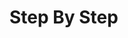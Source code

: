 # Step By Step

<script>
const rawSourceCode = `fn main() {
  let alfa = String::from("apple"); //   let alfa = <code>String::from("apple")</code>; //   let alfa =
  let charlie = widget(alfa); //   let charlie = widget(<code>alfa</code>); //   let charlie = <code>widget()</code>; //   let charlie = 
  println!("charlie is {charlie}"); //   println!(<code>"charlie is {charlie}"</code>); //   println!();
}

fn widget(thing: String) -> String { // fn widget(thing: String) -> <code>String</code> { // fn widget(<code>thing: String</code>) { // fn widget() {
  println!("widget got {thing}"); //   println!(<code>"widget got {thing}"</code>); //   println!();
  let bravo = String::from("berry"); //   let bravo = <code>String::from("berry")</code>; //   let bravo = 
  bravo
}

widget got apple
charlie is berry`.split('\n')


const lineSets = [
{ 
  lines: [`0_r`, `0_r`, `0_r`, `0_r`, `0_r`, `0_r`, `0_r`, `0_r`, `0_r`, `0_r`, `0_r`, `0_e`, `0_o`, `0_o`],
  text: `<p></p>`
},
{ 
  lines: [`0_s`, `0_s`, `0_s`, `0_s`, `0_s`, `0_s`, `3_r`, `0_s`, `0_s`, `0_s`, `0_r`, `0_e`, `0_w`, `0_w`],
  text: `<p></p>`
},
{ 
  lines: [`0_s`, `0_s`, `0_s`, `0_s`, `0_s`, `0_s`, `2_u`, `0_s`, `0_s`, `0_s`, `0_c`, `0_e`, `0_w`, `0_w`],
  text: `<p></p>`
},
{ 
  lines: [`0_s`, `0_s`, `0_s`, `0_s`, `0_s`, `0_s`, `1_u`, `0_s`, `0_s`, `0_s`, `0_c`, `0_e`, `0_w`, `0_w`],
  text: `<p></p>`
},
{ 
  lines: [`0_s`, `0_s`, `0_s`, `0_s`, `0_s`, `0_s`, `0_c`, `2_r`, `0_s`, `0_s`, `0_c`, `0_e`, `0_w`, `0_w`],
  text: `<p></p>`
},
{ 
  lines: [`0_s`, `0_s`, `0_s`, `0_s`, `0_s`, `0_s`, `0_c`, `1_u`, `0_s`, `0_s`, `0_c`, `0_e`, `0_w`, `0_w`],
  text: `<p></p>`
},
{ 
  lines: [`0_s`, `0_s`, `0_s`, `0_s`, `0_s`, `0_s`, `0_c`, `0_c`, `2_r`, `0_s`, `0_c`, `0_e`, `0_w`, `0_w`],
  text: `<p></p>`
},
{ 
  lines: [`0_s`, `0_s`, `0_s`, `0_s`, `0_s`, `0_s`, `0_c`, `0_c`, `1_u`, `0_s`, `0_c`, `0_e`, `0_w`, `0_w`],
  text: `<p></p>`
},
{ 
  lines: [`0_s`, `0_s`, `0_s`, `0_s`, `0_s`, `0_s`, `0_c`, `0_c`, `0_o`, `0_r`, `0_c`, `0_e`, `0_w`, `0_w`],
  text: `<p></p>`
},
{ 
  lines: [`0_r`, `0_s`, `0_s`, `0_s`, `0_r`, `0_s`, `0_c`, `0_c`, `0_o`, `0_c`, `0_c`, `0_e`, `0_w`, `0_w`],
  text: `<p></p>`
},
{ 
  lines: [`0_c`, `2_r`, `0_s`, `0_s`, `0_c`, `0_s`, `0_c`, `0_c`, `0_o`, `0_c`, `0_c`, `0_e`, `0_w`, `0_w`],
  text: `<p></p>`
},
{ 
  lines: [`0_c`, `1_u`, `0_s`, `0_s`, `0_c`, `0_s`, `0_c`, `0_c`, `0_o`, `0_c`, `0_c`, `0_e`, `0_w`, `0_w`],
  text: `<p></p>`
},
{ 
  lines: [`0_c`, `0_c`, `3_r`, `0_s`, `0_c`, `0_s`, `0_c`, `0_c`, `0_o`, `0_c`, `0_c`, `0_e`, `0_w`, `0_w`],
  text: `<p></p>`
},
{ 
  lines: [`0_c`, `0_c`, `2_u`, `0_s`, `0_c`, `0_s`, `0_c`, `0_c`, `0_o`, `0_c`, `0_c`, `0_e`, `0_w`, `0_w`],
  text: `<p></p>`
},
{ 
  lines: [`0_c`, `0_c`, `1_u`, `0_s`, `0_c`, `0_s`, `0_c`, `0_c`, `0_o`, `0_c`, `0_c`, `0_e`, `0_w`, `0_w`],
  text: `<p></p>`
},
{ 
  lines: [`0_c`, `0_c`, `0_c`, `2_r`, `0_c`, `0_s`, `0_c`, `0_c`, `0_o`, `0_c`, `0_c`, `0_e`, `0_w`, `0_w`],
  text: `<p></p>`
},
{ 
  lines: [`0_c`, `0_c`, `0_c`, `1_u`, `0_c`, `0_s`, `0_c`, `0_c`, `0_o`, `0_c`, `0_c`, `0_e`, `0_w`, `0_w`],
  text: `<p></p>`
},
]
</script>
